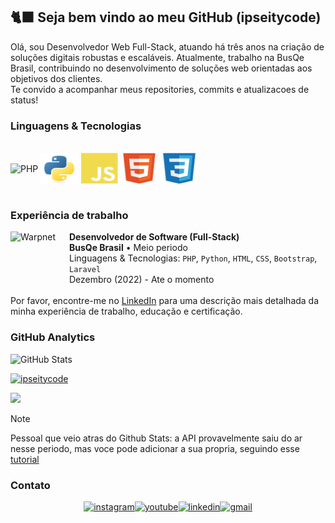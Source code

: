 ## 🐈‍⬛ Seja bem vindo ao meu GitHub (ipseitycode)

Olá, sou Desenvolvedor Web Full-Stack, atuando há três anos na criação de soluções digitais robustas e escaláveis. Atualmente, trabalho na BusQe Brasil, contribuindo no desenvolvimento de soluções web orientadas aos objetivos dos clientes.\
Te convido a acompanhar meus repositories, commits e atualizacoes de status!

### Linguagens & Tecnologias
<div style="display: inline_block"><br>
  <img align="center" alt="PHP" height="45" width="55" src="https://github.com/user-attachments/assets/5c2c57ef-abff-4744-a2d9-a763538bd155">
  <img align="center" alt="Python" height="50" width="60" src="https://raw.githubusercontent.com/devicons/devicon/master/icons/python/python-original.svg">
  <img align="center" alt="Js" height="50" width="60" src="https://raw.githubusercontent.com/devicons/devicon/master/icons/javascript/javascript-plain.svg">
  <img align="center" alt="HTML" height="50" width="60" src="https://raw.githubusercontent.com/devicons/devicon/master/icons/html5/html5-original.svg">
  <img align="center" alt="CSS" height="50" width="60" src="https://raw.githubusercontent.com/devicons/devicon/master/icons/css3/css3-original.svg">
</div><br>

### Experiência de trabalho

<img align="left" height="94px" width="94px" user-select="none" outline="none" alt="Warpnet" src="https://i.pinimg.com/736x/f9/e3/a0/f9e3a01572202abee3b6df05433b2d41.jpg"/>


**Desenvolvedor de Software (Full-Stack)** \
**BusQe Brasil** • Meio periodo \
Linguagens & Tecnologias: `PHP`, `Python`, `HTML`, `CSS`, `Bootstrap`, `Laravel`\
Dezembro (2022) - Ate o momento\
<br/>
Por favor, encontre-me no [LinkedIn](https://www.linkedin.com/in/ipseitycode/) para uma descrição mais detalhada da minha experiência de trabalho, educação e certificação.

### GitHub Analytics

![GitHub Stats](https://github-readme-stats.vercel.app/api?username=ipseitycode&show_icons=true)

[![ipseitycode](https://github-readme-stats.vercel.app/api/top-langs/?username=ipseitycode&layout=compact)](https://github.com/anuraghazra/github-readme-stats)


<p align="start">
  <a
    href="https://github.com/ryo-ma/github-profile-trophy"
    title="repositório de troféus"
  >
    <img
      width="800"
      src="https://github-profile-trophy.vercel.app/?username=ipseitycode&column=8&theme=darkhub&no-frame=true&no-bg=true"
    />
  </a>
</p>

> [!NOTE]
> Pessoal que veio atras do Github Stats: a API provavelmente saiu do ar nesse periodo, mas voce pode adicionar a sua propria, seguindo esse [tutorial](https://github.com/anuraghazra/github-readme-stats/blob/master/readme.md#deploy-on-your-own-vercel-instance)


### Contato
<div style="display: flex; flex-wrap: wrap; gap: 0px; justify-content: center;">
  <div style="display: flex; flex-wrap: wrap; gap: 0px; justify-content: center;">
    <a href="https://www.instagram.com/_kauangmss/" target="_blank">
      <img alt="instagram" src="https://img.shields.io/badge/Instagram-E4405F?style=for-the-badge&logo=instagram&logoColor=white" />
    </a>
  </div>
  <div style="display: flex; flex-wrap: wrap; gap: 0px; justify-content: center;">
    <a href="https://www.youtube.com/@IpseityCode" target="_blank">
      <img alt="youtube" src="https://img.shields.io/badge/YouTube-FF0000?style=for-the-badge&logo=youtube&logoColor=white" />
    </a>
  </div>
  <div style="display: flex; flex-wrap: wrap; gap: 0px; justify-content: center;">
    <a href="https://www.linkedin.com/in/ipseitycode" target="_blank">
      <img alt="linkedin" src="https://img.shields.io/badge/LinkedIn-0077B5?style=for-the-badge&logo=linkedin&logoColor=white" />
    </a>
  </div>
  <div style="display: flex; flex-wrap: wrap; gap: 0px; justify-content: center;">
    <a href="mailto:cauandeveloper@gmail.com">
      <img alt="gmail" src="https://img.shields.io/badge/-Gmail-%23333?style=for-the-badge&logo=gmail&logoColor=white" target="_blank"/>
    </a>
  </div>
</div>
      
